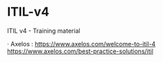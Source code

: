 # ITIL-v4
ITIL v4 - Training material

· Axelos : 
  https://www.axelos.com/welcome-to-itil-4
  https://www.axelos.com/best-practice-solutions/itil
